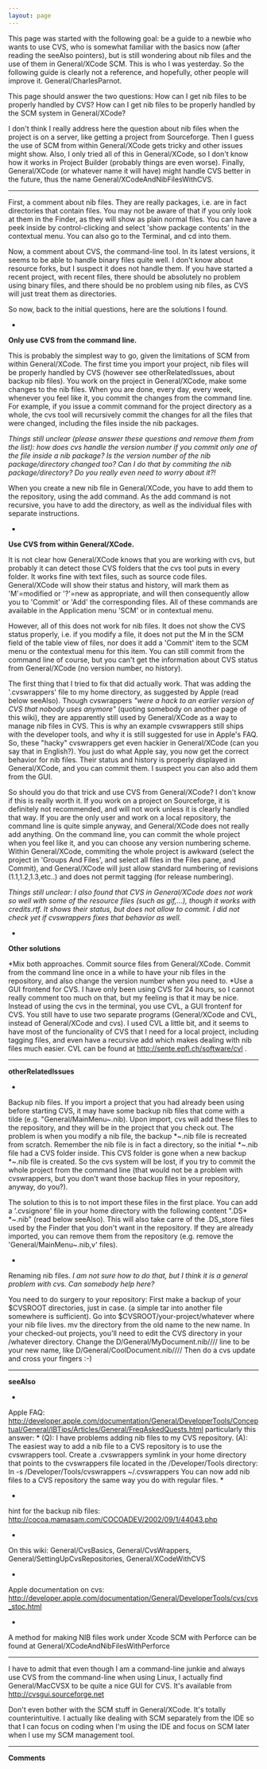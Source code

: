 ```yaml
---
layout: page
---
```




This page was started with the following goal: be a guide to a newbie who wants to use CVS, who is somewhat familiar with the basics now (after reading the seeAlso pointers), but is still wondering about nib files and the use of them in General/XCode SCM. This is who I was yesterday. So the following guide is clearly not a reference, and hopefully, other people will improve it. General/CharlesParnot.

This page should answer the two questions:
How can I get nib files to be properly handled by CVS?
How can I get nib files to be properly handled by the SCM system in General/XCode?

I don't think I really address here the question about nib files when the project is on a server, like getting a project from Sourceforge. Then I guess the use of SCM from within General/XCode gets tricky and other issues might show. Also, I only tried all of this in General/XCode, so I don't know how it works in Project Builder (probably things are even worse). Finally, General/XCode (or whatever name it will have) might handle CVS better in the future, thus the name General/XCodeAndNibFilesWithCVS.

----

First, a comment about nib files. They are really packages, i.e. are in fact directories that contain files. You may not be aware of that if you only look at them in the Finder, as they will show as plain normal files. You can have a peek inside by control-clicking and select 'show package contents' in the contextual menu. You can also go to the Terminal, and cd into them.

Now, a comment about CVS, the command-line tool. In its latest versions, it seems to be able to handle binary files quite well. I don't know about resource forks, but I suspect it does not handle them. If you have started a recent project, with recent files, there should be absolutely no problem using binary files, and there should be no problem using nib files, as CVS will just treat them as directories.

So now, back to the initial questions, here are the solutions I found.



*
**Only use CVS from the command line.**

This is probably the simplest way to go, given the limitations of SCM from within General/XCode. The first time you import your project, nib files will be properly handled by CVS (however see otherRelatedIssues, about backup nib files). You work on the project in General/XCode, make some changes to the nib files. When you are done, every day, every week, whenever you feel like it, you commit the changes from the command line. For example, if you issue a commit command for the project directory as a whole, the cvs tool will recursively commit the changes for all the files that were changed, including the files inside the nib packages.

*Things still unclear (please answer these questions and remove them from the list): how does cvs handle the version number if you commit only one of the file inside a nib package? Is the version number of the nib package/directory changed too? Can I do that by commiting the nib package/directory? Do you really even need to worry about it?!*

When you create a new nib file in General/XCode, you have to add them to the repository, using the add command. As the add command is not recursive, you have to add the directory, as well as the individual files with separate instructions.

*
**Use CVS from within General/XCode.**

It is not clear how General/XCode knows that you are working with cvs, but probably it can detect those CVS folders that the cvs tool puts in every folder. It works fine with text files, such as source code files. General/XCode will show their status and history, will mark them as 'M'=modified or '?'=new as appropriate, and will then consequently allow you to 'Commit' or 'Add' the corresponding files. All of these commands are available in the Application menu 'SCM' or in contextual menu.

However, all of this does not work for nib files. It does not show the CVS status properly, i.e. if you modify a file, it does not put the M in the SCM field of the table view of files, nor does it add a 'Commit' item to the SCM menu or the contextual menu for this item. You can still commit from the command line of course, but you can't get the information about CVS status from General/XCode (no version number, no history).

The first thing that I tried to fix that did actually work. That was adding the '.cvswrappers' file to my home directory, as suggested by Apple (read below seeAlso).
Though cvswrappers *"were a hack to an earlier version of CVS that nobody uses anymore"* (quoting somebody on another page of this wiki), they are apparently still used by General/XCode as a way to manage nib files in CVS. This is why an example cvswrappers still ships with the developer tools, and why it is still suggested for use in Apple's FAQ. So, these "hacky" cvswrappers get even hackier in General/XCode (can you say that in English?). You just do what Apple say, you now get the correct behavior for nib files. Their status and history is properly displayed in General/XCode, and you can commit them. I suspect you can also add them from the GUI.

So should you do that trick and use CVS from General/XCode? I don't know if this is really worth it. If you work on a project on Sourceforge, it is definitely not recommended, and will not work unless it is clearly handled that way. If you are the only user and work on a local repository, the command line is quite simple anyway, and General/XCode does not really add anything. On the command line, you can commit the whole project when you feel like it, and you can choose any version numbering scheme. Within General/XCode, commiting the whole project is awkward (select the project in 'Groups And Files', and select all files in the Files pane, and Commit), and General/XCode will just allow standard numbering of revisions (1.1,1.2,1.3,etc..) and does not permit tagging (for release numbering).

*Things still unclear:  I also found that CVS in General/XCode does not work so well with some of the resource files (such as gif,...), though it works with credits.rtf. It shows their status, but does not allow to commit. I did not check yet if cvswrappers fixes that behavior as well.*


*
**Other solutions**

*Mix both approaches. Commit source files from General/XCode. Commit from the command line once in a while to have your nib files in the repository, and also change the version number when you need to.
*Use a GUI frontend for CVS. I have only been using CVS for 24 hours, so I cannot really comment too much on that,  but my feeling is that it may be nice. Instead of using the cvs in the terminal, you use CVL, a GUI frontenf for CVS. You still have to use two separate programs (General/XCode and CVL, instead of General/XCode and cvs). I used CVL a little bit, and it seems to have most of the funcionality of CVS that I need for a local project, including tagging files, and even have a recursive add which makes dealing with nib files much easier. CVL can be found at http://sente.epfl.ch/software/cvl .







----
**otherRelatedIssues**


*
Backup nib files. If you import a project that you had already been using before starting CVS, it may have some backup nib files that come with a tilde (e.g. "General/MainMenu~.nib). Upon import, cvs will add these files to the repository, and they will be in the project that you check out. The problem is when you modify a nib file, the backup *~.nib file is recreated from scratch. Remember the nib file is in fact a directory, so the initial *~.nib file had a CVS folder inside. This CVS folder is gone when a new backup *~.nib file is created. So the cvs system will be lost, if you try to commit the whole project from the command line (that would not be a problem with cvswrappers, but you don't want those backup files in your repository, anyway, do you?).

The solution to this is to not import these files in the first place. You can add a '.cvsignore' file in your home directory with the following content ".DS* *~.nib"  (read below seeAlso). This will also take carre of the .DS_store files used by the Finder that you don't want in the repository. If they are already imported, you can remove them from the repository (e.g. remove the 'General/MainMenu~.nib,v' files).

*
Renaming nib files.
*I am not sure how to do that, but I think it is a general problem with cvs. Can somebody help here?*

You need to do surgery to your repository:  First make a backup of your $CVSROOT directories, just in case.  (a simple tar into another file somewhere is sufficient).  Go into $CVSROOT/your-project/whatever where your nib file lives.  mv the directory from the old name to the new name.  In your checked-out projects, you'll need to edit the CVS directory in your /whatever directory.  Change the D/General/MyDocument.nib////  line to be your new name, like D/General/CoolDocument.nib////  Then do a cvs update and cross your fingers :-)





----
**seeAlso**


*
Apple FAQ: http://developer.apple.com/documentation/General/DeveloperTools/Conceptual/General/IBTips/Articles/General/FreqAskedQuests.html
particularly this answer:
*
(Q): I have problems adding nib files to my CVS repository.
(A): The easiest way to add a nib file to a CVS repository is to use the cvswrappers tool. Create a .cvswrappers symlink in your home directory that points to the cvswrappers file located in the /Developer/Tools directory:  ln -s /Developer/Tools/cvswrappers ~/.cvswrappers  You can now add nib files to a CVS repository the same way you do with regular files.
*

*
hint for the backup nib files: http://cocoa.mamasam.com/COCOADEV/2002/09/1/44043.php

*
On this wiki: General/CvsBasics, General/CvsWrappers, General/SettingUpCvsRepositories, General/XCodeWithCVS

*
Apple documentation on cvs: http://developer.apple.com/documentation/General/DeveloperTools/cvs/cvs_stoc.html

*
A method for making NIB files work under Xcode SCM with Perforce can be found at General/XCodeAndNibFilesWithPerforce



----
I have to admit that even though I am a command-line junkie and always use CVS from the command-line when using Linux, I actually find General/MacCVSX to be quite a nice GUI for CVS.  It's available from http://cvsgui.sourceforge.net

Don't even bother with the SCM stuff in General/XCode.  It's totally counterintuitive.  I actually like dealing with SCM separately from the IDE so that I can focus on coding when I'm using the IDE and focus on SCM later when I use my SCM management tool.

----
**Comments**